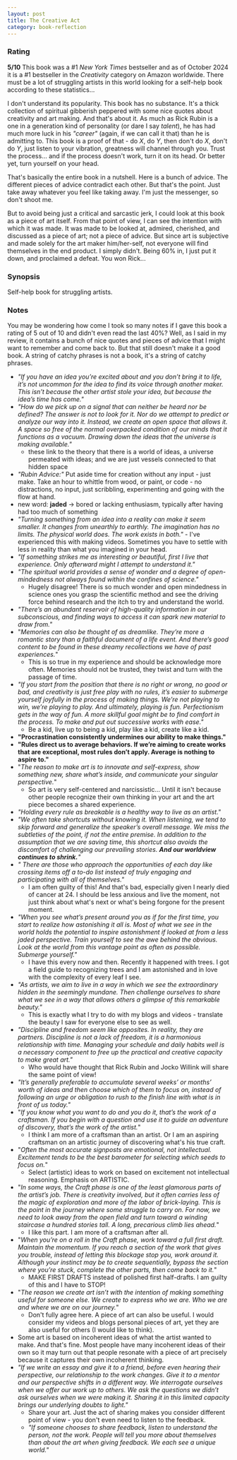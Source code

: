 ```yaml
---
layout: post
title: The Creative Act
category: book-reflection
---
```


### Rating
**5/10** This book was a #1 *New York Times* bestseller and as of October 2024 it is a #1 bestseller in the *Creativity* category on Amazon worldwide. There must be a lot of struggling artists in this world looking for a self-help book according to these statistics...

I don't understand its popularity. This book has no substance. It's a thick collection of spiritual gibberish peppered with some nice quotes about creativity and art making. And that's about it. As much as Rick Rubin is a one in a generation kind of personality (or dare I say *talent*), he has had much more luck in his *"career"* (again, if we can call it that) than he is admitting to. This book is a proof of that - do *X*, do *Y*, then don't do *X*, don't do *Y*, just listen to your vibration, greatness will channel through you. Trust the process... and if the process doesn't work, turn it on its head. Or better yet, turn yourself on your head.

That's basically the entire book in a nutshell. Here is a bunch of advice. The different pieces of advice contradict each other. But that's the point. Just take away whatever you feel like taking away. I'm just the messenger, so don't shoot me.

But to avoid being just a critical and sarcastic jerk, I could look at this book as a piece of art itself. From that point of view, I can see the intention with which it was made. It was made to be looked at, admired, cherished, and discussed as a piece of art; not a piece of advice. But since art is subjective and made solely for the art maker him/her-self, not everyone will find themselves in the end product. I simply didn't. Being 60% in, I just put it down, and proclaimed a defeat. You won Rick... 

### Synopsis
Self-help book for struggling artists.

### Notes
You may be wondering how come I took so many notes if I gave this book a rating of 5 out of 10 and didn't even read the last 40%? Well, as I said in my review, it contains a bunch of nice quotes and pieces of advice that I might want to remember and come back to. But that still doesn't make it a good book. A string of catchy phrases is not a book, it's a string of catchy phrases.

- *"If you have an idea you’re excited about and you don’t bring it to life, it’s not uncommon for the idea to find its voice through another maker. This isn’t because the other artist stole your idea, but because the idea’s time has come."*
- *"How do we pick up on a signal that can neither be heard nor be defined? The answer is not to look for it. Nor do we attempt to predict or analyze our way into it. Instead, we create an open space that allows it. A space so free of the normal overpacked condition of our minds that it functions as a vacuum. Drawing down the ideas that the universe is making available."*
	- these link to the theory that there is a world of ideas, a universe permeated with ideas; and we are just vessels connected to that hidden space
- *"Rubin Advice:"* Put aside time for creation without any input - just make. Take an hour to whittle from wood, or paint, or code - no distractions, no input, just scribbling, experimenting and going with the flow at hand.
- new word: **jaded** -> bored or lacking enthusiasm, typically after having had too much of something
- *"Turning something from an idea into a reality can make it seem smaller. It changes from unearthly to earthly. The imagination has no limits. The physical world does. The work exists in both."* - I've experienced this with making videos. Sometimes you have to settle with less in reality than what you imagined in your head.
- *"If something strikes me as interesting or beautiful, first I live that experience. Only afterward might I attempt to understand it."*
- *"The spiritual world provides a sense of wonder and a degree of open-mindedness not always found within the confines of science."*
	- Hugely disagree! There is so much wonder and open mindedness in science ones you grasp the scientific method and see the driving force behind research and the itch to try and understand the world.
- *"There’s an abundant reservoir of high-quality information in our subconscious, and finding ways to access it can spark new material to draw from."*
- "*Memories can also be thought of as dreamlike. They’re more a romantic story than a faithful document of a life event. And there’s good content to be found in these dreamy recollections we have of past experiences.*"
	- This is so true in my experience and should be acknowledge more often. Memories should not be trusted, they twist and turn with the passage of time.
- *"If you start from the position that there is no right or wrong, no good or bad, and creativity is just free play with no rules, it’s easier to submerge yourself joyfully in the process of making things. We’re not playing to win, we’re playing to play. And ultimately, playing is fun. Perfectionism gets in the way of fun. A more skillful goal might be to find comfort in the process. To make and put out successive works with ease."*
	- Be a kid, live up to being a kid, play like a kid, create like a kid.
- **"Procrastination consistently undermines our ability to make things."**
- **"Rules direct us to average behaviors. If we’re aiming to create works that are exceptional, most rules don’t apply. Average is nothing to aspire to."**
- "*The reason to make art is to innovate and self-express, show something new, share what’s inside, and communicate your singular perspective.*"
	- So art is very self-centered and narcissistic... Until it isn't because other people recognize their own thinking in your art and the art piece becomes a shared experience.
- *"Holding every rule as breakable is a healthy way to live as an artist."*
- *"We often take shortcuts without knowing it. When listening, we tend to skip forward and generalize the speaker’s overall message. We miss the subtleties of the point, if not the entire premise. In addition to the assumption that we are saving time, this shortcut also avoids the discomfort of challenging our prevailing stories. **And our worldview continues to shrink.**"*
- *" There are those who approach the opportunities of each day like crossing items off a to-do list instead of truly engaging and participating with all of themselves."*
	- I am often guilty of this! And that's bad, especially given I nearly died of cancer at 24. I should be less anxious and live the moment, not just think about what's next or what's being forgone for the present moment.
- *"When you see what’s present around you as if for the first time, you start to realize how astonishing it all is. Most of what we see in the world holds the potential to inspire astonishment if looked at from a less jaded perspective. Train yourself to see the awe behind the obvious. Look at the world from this vantage point as often as possible. Submerge yourself."*
	- I have this every now and then. Recently it happened with trees. I got a field guide to recognizing trees and I am astonished and in love with the complexity of every leaf I see.
- *"As artists, we aim to live in a way in which we see the extraordinary hidden in the seemingly mundane. Then challenge ourselves to share what we see in a way that allows others a glimpse of this remarkable beauty."*
	- This is exactly what I try to do with my blogs and videos - translate the beauty I saw for everyone else to see as well.
- *"Discipline and freedom seem like opposites. In reality, they are partners. Discipline is not a lack of freedom, it is a harmonious relationship with time. Managing your schedule and daily habits well is a necessary component to free up the practical and creative capacity to make great art."*
	- Who would have thought that Rick Rubin and Jocko Willink will share the same point of view!
- *"It’s generally preferable to accumulate several weeks’ or months’ worth of ideas and then choose which of them to focus on, instead of following an urge or obligation to rush to the finish line with what is in front of us today."*
- "*If you know what you want to do and you do it, that’s the work of a craftsman. If you begin with a question and use it to guide an adventure of discovery, that’s the work of the artist.*"
	- I think I am more of a craftsman than an artist. Or I am an aspiring craftsman on an artistic journey of discovering what's his true craft.
- "*Often the most accurate signposts are emotional, not intellectual. Excitement tends to be the best barometer for selecting which seeds to focus on.*"
	- Select (artistic) ideas to work on based on excitement not intellectual reasoning. Emphasis on ARTISTIC.
- "*In some ways, the Craft phase is one of the least glamorous parts of the artist’s job. There is creativity involved, but it often carries less of the magic of exploration and more of the labor of brick-laying. This is the point in the journey where some struggle to carry on. For now, we need to look away from the open field and turn toward a winding staircase a hundred stories tall. A long, precarious climb lies ahead.*"
	- I like this part. I am more of a craftsman after all.
- "*When you’re on a roll in the Craft phase, work toward a full first draft. Maintain the momentum. If you reach a section of the work that gives you trouble, instead of letting this blockage stop you, work around it. Although your instinct may be to create sequentially, bypass the section where you’re stuck, complete the other parts, then come back to it.*"
	- MAKE FIRST DRAFTS instead of polished first half-drafts. I am guilty of this and I have to STOP!
- "*The reason we create art isn’t with the intention of making something useful for someone else. We create to express who we are. Who we are and where we are on our journey.*"
	- Don't fully agree here. A piece of art can also be useful. I would consider my videos and blogs personal pieces of art, yet they are also useful for others (I would like to think).
- Some art is based on incoherent ideas of what the artist wanted to make. And that's fine. Most people have many incoherent ideas of their own so it may turn out that people resonate with a piece of art precisely because it captures their own incoherent thinking.
- *"If we write an essay and give it to a friend, before even hearing their perspective, our relationship to the work changes. Give it to a mentor and our perspective shifts in a different way. We interrogate ourselves when we offer our work up to others. We ask the questions we didn’t ask ourselves when we were making it. Sharing it in this limited capacity brings our underlying doubts to light."*
	- Share your art. Just the act of sharing makes you consider different point of view - you don't even need to listen to the feedback.
	- *"If someone chooses to share feedback, listen to understand the person, not the work. People will tell you more about themselves than about the art when giving feedback. We each see a unique world."*
